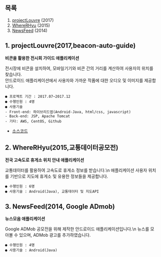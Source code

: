 ## 목록
1. [projectLouvre](https://github.com/lazyTitan157/Android-projects#1-projectlouvre2017beacon-auto-guide) (2017)
2. [WhereRHyu](https://github.com/lazyTitan157/Android-projects#2-whererhyu2015%EA%B5%90%ED%86%B5%EB%8D%B0%EC%9D%B4%ED%84%B0%EA%B3%B5%EB%AA%A8%EC%A0%84) (2015)
3. [NewsFeed](https://github.com/lazyTitan157/Android-projects#3-newsfeed2014-google-admob) (2014)
   
   
## 1. projectLouvre(2017,beacon-auto-guide)
**비콘을 활용한 전시회 가이드 애플리케이션**

전시장에 비콘을 설치하여, 모바일기기와 비콘 간의 거리를 계산하여 사용자의 위치를 찾습니다.\
안드로이드 애플리케이션에서 사용자와 가까운 작품에 대한 오디오 및 이미지를 제공합니다.

	● 프로젝트 기간 : 2017.07~2017.12
	● 수행인원 : 4명
	● 사용기술 
    - Front-end: 하이브리드앱(Android-Java, html/css, javascript)
    - Back-end: JSP, Apache Tomcat
    - 기타: AWS, CentOS, Github
- [소스코드](https://github.com/lazyTitan157/Android-projects/tree/master/nullProject)
   
   
## 2. WhereRHyu(2015,교통데이터공모전)
**전국 고속도로 휴게소 위치 안내 애플리케이션**

교통데이터를 활용하여 고속도로 휴게소 정보를 받습니다.\n
애플리케이션 사용자 위치를 기반으로 지도에 휴게소 및 유용한 정보들을 제공합니다.

	● 수행인원 : 6명
	● 사용기술 : Android(Java), 교통데이터 및 지도API
   
   
## 3. NewsFeed(2014, Google ADmob)
**뉴스모음 애플리케이션**

Google ADMob 공모전을 위해 제작한 안드로이드 애플리케이션입니다.\n
뉴스를 모아볼 수 있으며, ADMob 광고를 추가하였습니다.

	● 수행인원 : 4명
	● 사용기술 : Android(Java) 
